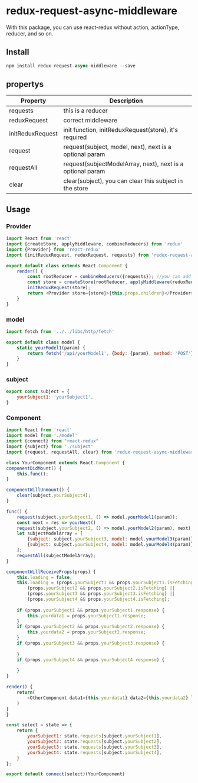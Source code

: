 # redux-request-async-middleware
With this package, you can use react-redux without action, actionType, reducer, and so on.

## Install
```javascript
npm install redux-request-async-middleware --save
```
## propertys
| Property | Description |
| -------- | ----------- |
| requests | this is a reducer |
| reduxRequest | correct middleware |
| initReduxRequest | init function, initReduxRequest(store), it's required |
| request | request(subject, model, next), next is a optional param |
| requestAll | request(subjectModelArray, next), next is a optional param |
| clear | clear(subject), you can clear this subject in the store |
## Usage
### Provider
```javascript
import React from 'react'
import {createStore, applyMiddleware, combineReducers} from 'redux'
import {Provider} from 'react-redux'
import {initReduxRequest, reduxRequest, requests} from 'redux-request-async-middleware'

export default class extends React.Component {
    render() {
        const rootReducer = combineReducers({requests}); //you can add other reducers
        const store = createStore(rootReducer, applyMiddleware(reduxRequest));
        initReduxRequest(store);
        return <Provider store={store}>{this.props.children}</Provider>
    }
}
```
### model
```javascript
import fetch from '../../libs/http/fetch'

export default class model {
    static yourModel1(param) {
        return fetch('/api/yourModel1', {body: {param}, method: 'POST'});
    }
}
```
### subject
```javascript
export const subject = {
    yourSubject1: 'yourSubject1',
}
```
### Component
```javascript
import React from 'react'
import model from './model'
import {connect} from "react-redux"
import {subject} from './subject'
import {request, requestAll, clear} from 'redux-request-async-middleware'

class YourComponent extends React.Component {
componentDidMount() {
    this.func();
}

componentWillUnmount() {
    clear(subject.yourSubject4);
}

func() {
    request(subject.yourSubject1, () => model.yourModel1(param));
    const next = res => yourNext()
    request(subject.yourSubject2, () => model.yourModel2(param), next);
    let subjectModelArray = [
        {subject: subject.yourSubject3, model: model.yourModel3(param)},
        {subject: subject.yourSubject4, model: model.yourModel4(param)},
    ];
    requestAll(subjectModelArray);
}

componentWillReceiveProps(props) {
    this.loading = false;
    this.loading = (props.yourSubject1 && props.yourSubject1.isFetching) ||
        (props.yourSubject2 && props.yourSubject2.isFetching) ||
        (props.yourSubject3 && props.yourSubject3.isFetching) ||
        (props.yourSubject4 && props.yourSubject4.isFetching);
        
    if (props.yourSubject1 && props.yourSubject1.response) {
        this.yourdata1 = props.yourSubject1.response;
    }
    if (props.yourSubject2 && props.yourSubject2.response) {
        this.yourdata2 = props.yourSubject2.response;
    }
    if (props.yourSubject3 && props.yourSubject3.response) {
        
    }
    if (props.yourSubject4 && props.yourSubject4.response) {
        
    }
}

render() {
    return(
        <OtherComponent data1={this.yourdata1} data2={this.yourdata2} loading={this.loading} />
    )
}
}

const select = state => {
    return {
        yourSubject1: state.requests[subject.yourSubject1],
        yourSubject2: state.requests[subject.yourSubject2],
        yourSubject3: state.requests[subject.yourSubject3],
        yourSubject4: state.requests[subject.yourSubject4],
    }
};

export default connect(select)(YourComponent)
```